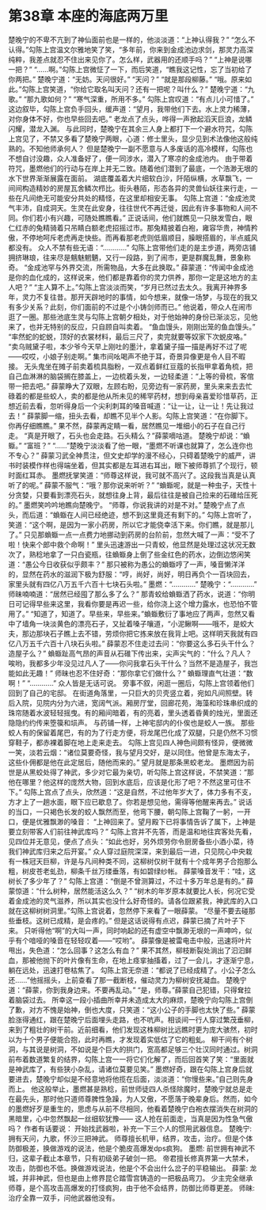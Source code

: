 # 第38章 本座的海底两万里
楚晚宁的不卑不亢到了神仙面前也是一样的，他淡淡道：“上神认得我？”
“怎么不认得。”勾陈上宫温文尔雅地笑了笑，“多年前，你来到金成池边求剑，那灵力高深纯粹，我差点就忍不住出来见你了。怎么样，武器用的还顺手吗？”
“上神是说哪一把？”
“……啊。”勾陈上宫微怔了一下，而后笑道，“瞧我这记性，忘了当初给了你两把。”
楚晚宁道：“无妨。天问很好。”
“天问？”
“就是那段柳藤。”
“哦。原来如此。”勾陈上宫笑道，“你给它取名叫天问？还有一把呢？叫什么？”
楚晚宁道：“九歌。”
“那九歌如何？”
“寒气深重，所用不多。”
勾陈上宫叹道：“有点儿小可惜了。”
这边叙毕，勾陈上宫负手回头，缓声道：“望月，我带他们下去。水上灵力稀薄，对你身体不好，你也早些回去吧。”
老龙点了点头，哗得一声掀起滔天巨浪，龙鳞闪耀，潜龙入渊。
与此同时，楚晚宁在其余三人身上都打下一个避水符咒，勾陈上宫见了，不禁又多看了楚晚宁两眼，心道：修士里头，显少见到术法像他这般纯熟的。不知他师承何人？
但是楚晚宁一副不愿意与人多废话的高冷模样，勾陈也不想自讨没趣，众人准备好了，便一同涉水，潜入了寒凉的金成池内。
由于带着符咒，墨燃他们的行动与在岸上并无二致。随着他们潜到了最底，一个浩渺无垠的水下世界渐渐展露在面前。
湖底覆盖着大片细软白沙，阡陌纵横，水草飘飞，一间间构造精妙的房屋瓦舍鳞次栉比。街头巷陌，形态各异的灵兽仙妖往来行走，一些在凡间绝无可能安分共处的精怪，在这里却相安无事。
勾陈上宫道：“金成池灵气丰沛，自成洞天。生灵在此安身，往往世代不再迁徙，因此有许多事物和人间不同。你们若小有兴趣，可随处瞧瞧看。”
正说话间，他们就瞧见一只肤发雪白，眼仁红赤的兔精骑着只吊睛白额老虎招摇过市。那兔精披着白袍，雍容华贵，神情矜傲，不停地呵斥老虎再走快些。而再看那老虎则低眉顺目，臊眼搭眉的，半点威风都没有。
众人不禁有些无语：“…………”
勾陈上宫带他们走的是主步道，两旁店铺拥挤琳琅，往来尽是魑魅魍魉，又行一段路，到了闹市，更是群魔乱舞，景象称奇。
“金成池罕与外界交流，所需物品，大多在此换取。”
薛蒙道：“传闻中金成池是你的血化成的，这样说来，他们都是靠着你的灵力供养，那你一定是这地方的主人吧？”
“主人算不上。”勾陈上宫淡淡而笑，“岁月已然过去太久。我离开神界多年，灵力不复往昔。那开天辟地时的事情，如今想来，就像一场梦，与现在的我又有多少关系？此刻，你们面前的不过是个小铸剑师而已。”
他说着，带众人在闹市逛了一圈。那些池底生灵与勾陈上宫朝夕相处，对于他始神的身份已渐淡忘，见他来了，也并无特别的反应，只自顾自叫卖着。
“鱼血馒头，刚刚出笼的鱼血馒头。”
“率然蛇的蛇蜕，顶好的衣裳材料，最后三尺了，卖完就要等奴家下次蜕皮咯。”
“卖乌贼黛子啦，本少爷今天早上刚吐的墨汁，拿着黛子描一描是再好不过了呢——哎哎，小娘子别走啊。”
集市间吆喝声不绝于耳，奇景异像更是令人目不暇接。
无头鬼坐在摊子前卖着梳具脂粉，一双点着鲜红豆蔻的长指甲拿着角梳，把自己血淋淋的脑袋搁在膝盖上，一边梳着头发，一边轻柔道：“上等的骨梳，客倌带一把去吧。”
薛蒙睁大了双眼，左顾右盼，见旁边有一家药房，里头来来去去忙碌着的都是些蛟人，卖的都是他从所未见的稀罕药材，想到母亲喜爱珍惜草药，正想近前去看，忽听得身后一个尖利刺耳的嗓音喊道：“让一让，让一让！先让我过去！”
薛蒙脚一缩，扭头去看，却瞧不见半个人影。勾陈上宫笑道：“在你脚下。你再仔细瞧瞧。”
果不然，薛蒙再定睛一看，居然瞧见一堆细小的石子在自己行走。
“真是开眼了，石头也会走路。石头精么？”薛蒙嘀咕道。
楚晚宁却说：“蝜蝂。”
“富班？”
“……”楚晚宁淡淡看了他一眼，“墨燃不听课也就算了，怎么连你也不专心？”
薛蒙习武全神贯注，但文史却学的漫不经心，只碍着楚晚宁的威严，讲书时装模作样也得端坐着，但其实都是左耳进右耳出，眼下被师尊抓了个现行，顿时面红耳赤。
墨燃抚掌笑道：“师尊这样说，我可就不高兴了。这段我当真是认真听了的呢。”
薛蒙不服气：“哦？那你说来听听？”
“蝜蝂呢，就是一种虫子，天性十分贪婪，只要看到漂亮石头，就想往身上背，最后往往是被自己捡来的石碓给压死的。”
墨燃笑吟吟地瞧向楚晚宁。
“师尊，你说我讲的对是不对。”
楚晚宁点了点头，而后道：“蝜蝂在人间已经绝迹，想不到这里竟还有剩下的。”
勾陈上宫听了，笑道：“这个啊，是因为一家小药房，所以它才能侥幸活下来。你们瞧，就是那儿了。”
只见那蝜蝂一点一点费力地挪动到药房的台阶前，忽然大喊了一声：“受不了啦！快来个郎中救个命啊！”
里头迅速游出一只青蛟，他显然是处理过这状况无数次了，熟稔地拿了一只白瓷瓶，往蝜蝂身上倒了些金红色的药水，边倒边悠闲笑道：“愚公今日收获似乎颇丰？”
那只被称为愚公的蝜蝂哼了一声，嗓音懒洋洋的，显然在药水的滋润下极为舒服：“哼，尚好，尚好，明日再负个一百块回去，家里头就有四亿八万五千六百十七块石头啦。”
墨燃：“…………”
楚晚宁：“…………”
师昧喃喃道：“居然已经囤了那么多了么？”
那青蛟给蝜蝂洒了药水，说道：“你明日可记得早些来这里，我看你要是再迟一些，给你浇上这个增力露水，也恐怕不管用了。”
“知道了，知道了。早些来，早些来。”蝜蝂敷衍了事地应了两声，忽然又看中了墙角一块淡黄色的漂亮石子，又扯着嗓子嚷道，“小泥鳅啊——哦不，是蛟大夫，那边那块石子瞧上去不错，劳烦你把它拣来放在我背上吧。这样明天我就有四亿八万五千六百十八块石头啦。”
薛蒙忍不住走过去问：“你要这么多石头干什么？造屋子么？”
蝜蝂趾高气昂的声音从石碓下传出来，尖声尖气的：“什么？凡人？唉哟，我都多少年没见过凡人了——你问我拿石头干什么？当然不是造屋子，我岂能如此无趣！”
师昧也忍不住好奇：“那你拿它们做什么？”
蝜蝂理直气壮道：“数啊！”
“…………”
众人皆是无话可说。
旁事不叙，闲逛一圈后，勾陈上宫领着他们回到了自己的宅邸。
在街道角落里，一只巨大的贝壳竖立着，宛如凡间照壁。转后入院，见院内分为六进，宽阔气派。厢房厅堂，回廊花苑，海藻和珍珠串织成的珠帘随着水波轻轻摇曳。有的厢间暗着，有的亮着，里头透着昏黄的烛光，里面还隐隐约约传来箜篌和埙声。
与药铺一样，上神宅邸内的仆俟也是蛟人一族。
那些蛟人有的保留着尾巴，有的为了行走方便，将龙尾巴化成了双腿，只是仍然不习惯穿鞋子，都赤裸着脚在地上走来走去。
勾陈上宫见四人神色间颇有怪异，便微微一笑，淡若云烟：“诸位莫要奇怪，我与望月交好，是以同住。他曾是东海太子，这些仆佣都是他在此定居后，随他而来的。”
望月就是那条黑蛟老龙。
墨燃因为前世是从黑蛟处得了神武，多少对它最为亲切，听勾陈上宫这样说，不禁笑道：“那他在哪里？他这样的庞然大物，回到水底后，应该是化形了吧？不然这里可住不下。”
勾陈上宫点了点头，欣然道：“这是自然，不过他年岁大了，体力多有不支，方才上了一趟水面，眼下应已歇息了。你若是想见他，需得等他醒来再去。”
说话的当口，一只褐色长发的蛟人飘然而至，他弯下腰，朝勾陈上宫鞠了一躬，一开口，便是优雅飘渺的嗓音：
“上神回来了。望月殿下已将事情告诉了属下，上神是要立刻带客人们前往神武库吗？”
勾陈上宫并不先答，而是温和地往宾客处先看，见四位并无意见，便点了点头：“如此也好，另外烦劳你令厨房备些小酒小菜，待我们神武库归来之后开宴。”
众人穿过庭院深深，来到最后一进，只见院心中央栽有一株冠天巨柳，许是与凡间种类不同，这柳树仅树干就有十个成年男子合抱那么粗，树皮苍老虬劲，柳条千丝万缕垂落，有如碧绿纱帐。
薛蒙嗓音发干：“哇，这树长了多少年了？”
勾陈上宫道：“倒是不曾测算过，不过十多万年总是有的。”
薛蒙惊道：“什么树种，居然能活这么久？”
“树木的年岁原本就要比人长，何况它受着金成池的灵气滋养，所以其实也没什么好奇怪的。请各位跟紧我，神武库的入口就在这柳树树洞里。”勾陈上宫说着，忽然停下来看了一眼薛蒙。
“尽量不要去碰那些垂枝。这树已成精，是会疼的。”
但是这话说得有点迟，薛蒙已摘了片叶子下来。
只听得他“啊”的大叫一声，同时响起的还有虚空中飘渺无垠的一声呻吟，似乎有个喑哑的嗓音在轻轻叹着——“哎哟”。
薛蒙像是被雷电击中般，迅速将叶片甩出，失色道：“怎么回事？这怎么有血？”
果不其然，柳枝断裂处淌出了汩汩鲜血，那被他抛下的叶片像有生命，在地上痉挛抽搐着，过了一会儿，才逐渐宁息，躺在远处，迅速打卷枯焦了。
勾陈上宫无奈道：“都说了已经成精了。小公子怎么还……”他摇摇头，上前查看了那一截断枝，催动灵力为柳树安抚凝血。
楚晚宁道：“薛蒙，你到我身边来。不要再乱动。”
“是，师尊。”薛蒙自己犯错，只得耷拉着脑袋过去。
所幸这一段小插曲所幸并未造成太大的麻烦，楚晚宁向勾陈上宫倒了歉，对方不愧是始神，倒也大度，只笑道：“这小公子的手脚也太快了些。”
薛蒙脸涨得通红，跟在楚晚宁后面埋头走路，也不吭声。相谈间一行人穿过繁茂垂柳，来到了粗壮的树干前。近前细看，他们发现这株柳树比远瞧时更为庞大骇然，初时以为十个男子便能合抱，此时再瞧，才发现着实低估了它的粗虬。
柳干间有个树洞，与其说是树洞，不如说是个巨大的拱门，宽高都足够三个壮汉同时通过。树洞前布着数道繁复的结界，勾陈上宫一一将它们化解了，而后回首笑了笑：“里面就是神武库了，有些狭小杂乱，请诸位莫要见笑。”
墨燃好奇，跟在勾陈上宫身后就要进去，楚晚宁却似是不经意地将他揽在后面，淡淡道：“你慢些来。”自己则先身而上。
他这般举止，墨燃甚是熟稔，前世师徒四人杀怪除魔时，楚晚宁就总是走在最先头，那时他只道师尊脾性急躁，为人又傲，不愿落于晚辈身后。然而，如今的墨燃好歹是重生的，思虑与从前不尽相同，他看着楚晚宁白袍衣摆消失在树洞的黑暗里，心中忽然飘起一丝细软犹豫——
这人抢在前面走，当真是因为性急气傲吗？
作者有话要说：
开始找武器啦，补充一下三个人的惯用武器信息。
楚晚宁:
拥有天问，九歌，怀沙三把神武。
师尊擅长机甲，结界，攻击，治疗。但是个体防御极差，换做游戏的说法，他是个脆皮高爆发dps疯狗。
墨燃:
前世拥有神武不归，这辈子截止本章节，只有初级弟子破剑一把。
帝君擅长修真界第一大禁术，攻击，防御也不低。换做游戏说法，他是个不会出什么岔子的平稳输出。
薛蒙:
龙城，并非神武，但也是由上修界昆仑踏雪宫铸造的一把极品弯刀。
少主完全继承师尊，是个高攻击高爆发的打怪疯狗，由于他不会结界，防御比师尊更差。
师昧:
治疗全靠一双手，问他武器他没有。
